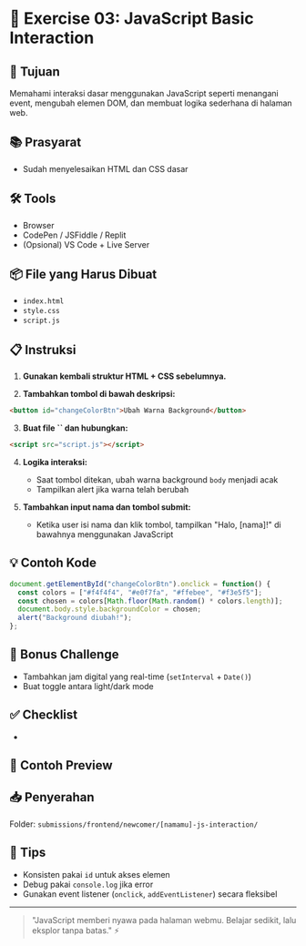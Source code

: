 # 🧪 Exercise 03: JavaScript Basic Interaction

## 🎯 Tujuan

Memahami interaksi dasar menggunakan JavaScript seperti menangani event, mengubah elemen DOM, dan membuat logika sederhana di halaman web.

## 📚 Prasyarat

- Sudah menyelesaikan HTML dan CSS dasar

## 🛠 Tools

- Browser
- CodePen / JSFiddle / Replit
- (Opsional) VS Code + Live Server

## 📦 File yang Harus Dibuat

- `index.html`
- `style.css`
- `script.js`

## 📋 Instruksi

1. **Gunakan kembali struktur HTML + CSS sebelumnya.**

2. **Tambahkan tombol di bawah deskripsi:**

```html
<button id="changeColorBtn">Ubah Warna Background</button>
```

3. **Buat file **``** dan hubungkan:**

```html
<script src="script.js"></script>
```

4. **Logika interaksi:**

   - Saat tombol ditekan, ubah warna background `body` menjadi acak
   - Tampilkan alert jika warna telah berubah

5. **Tambahkan input nama dan tombol submit:**

   - Ketika user isi nama dan klik tombol, tampilkan "Halo, [nama]!" di bawahnya menggunakan JavaScript

## 💡 Contoh Kode

```js
document.getElementById("changeColorBtn").onclick = function() {
  const colors = ["#f4f4f4", "#e0f7fa", "#ffebee", "#f3e5f5"];
  const chosen = colors[Math.floor(Math.random() * colors.length)];
  document.body.style.backgroundColor = chosen;
  alert("Background diubah!");
};
```

## 🧠 Bonus Challenge

- Tambahkan jam digital yang real-time (`setInterval` + `Date()`)
- Buat toggle antara light/dark mode

## ✅ Checklist

-

## 📌 Contoh Preview



## 📥 Penyerahan

Folder: `submissions/frontend/newcomer/[namamu]-js-interaction/`

## 🙋 Tips

- Konsisten pakai `id` untuk akses elemen
- Debug pakai `console.log` jika error
- Gunakan event listener (`onclick`, `addEventListener`) secara fleksibel

---

> "JavaScript memberi nyawa pada halaman webmu. Belajar sedikit, lalu eksplor tanpa batas." ⚡

